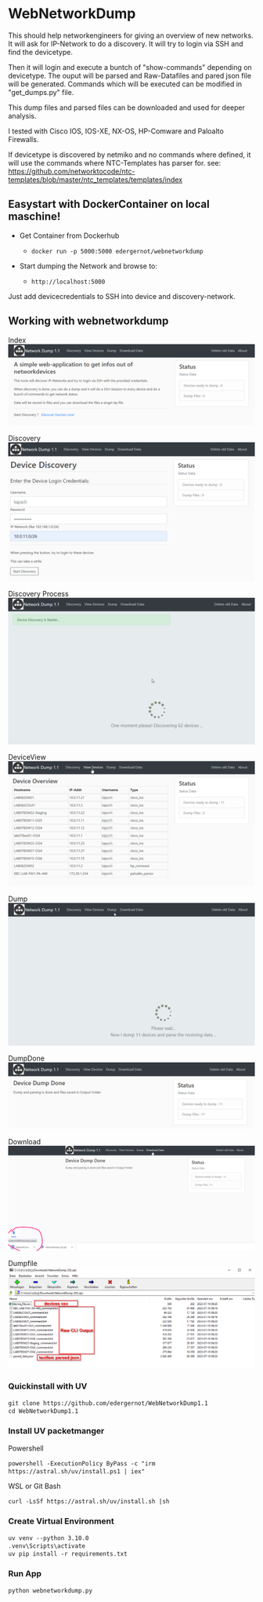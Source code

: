 # WebNetworkDump
This should help networkengineers for giving an overview of new networks. It will ask for IP-Network to do a discovery. It will try to login via SSH and find the devicetype.

Then it will login and execute a buntch of "show-commands" depending on devicetype. The ouput will be parsed and Raw-Datafiles and pared json file will be generated. Commands which will be executed can be modified in "get_dumps.py" file. 

This dump files and parsed files can be downloaded and used for deeper analysis.

I tested with Cisco IOS, IOS-XE, NX-OS, HP-Comware and Paloalto Firewalls.

If devicetype is discovered by netmiko and no commands where defined, it will use the commands where NTC-Templates has parser for.
see: https://github.com/networktocode/ntc-templates/blob/master/ntc_templates/templates/index


## Easystart with DockerContainer on local maschine!

- Get Container from Dockerhub
  - ```docker run -p 5000:5000 edergernot/webnetworkdump```

- Start dumping the Network and browse to:
  - ```http://localhost:5000```

Just add devicecredentials to SSH into device and discovery-network.

## Working with webnetworkdump

Index
![Index](images/index.png)

Discovery
![Discovery](images/Discovery.png)

Discovery Process
![Discovery Process](images/Discovery-Process.png)

DeviceView
![Device View](images/Device-View.png)

Dump
![Dump](images/Dumping.png)

DumpDone
![Dump Done](images/Dump_done.png)

Download
![Download](images/Download.png)

Dumpfile
![Dumpfile](images/Zipfile.png)


### Quickinstall with UV
```
git clone https://github.com/edergernot/WebNetworkDump1.1
cd WebNetworkDump1.1
```

### Install UV packetmanger
Powershell
```
powershell -ExecutionPolicy ByPass -c "irm https://astral.sh/uv/install.ps1 | iex"
```
WSL or Git Bash
```
curl -LsSf https://astral.sh/uv/install.sh |sh
```
### Create Virtual Environment
```
uv venv --python 3.10.0
.venv\Scripts\activate
uv pip install -r requirements.txt
```
### Run App
```
python webnetworkdump.py
```

